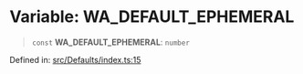 # Variable: WA\_DEFAULT\_EPHEMERAL

> `const` **WA\_DEFAULT\_EPHEMERAL**: `number`

Defined in: [src/Defaults/index.ts:15](https://github.com/Fokusdotid/Baileys/blob/9c9f1957de7ce603966b24b846f4c15d5de9bbcf/src/Defaults/index.ts#L15)
